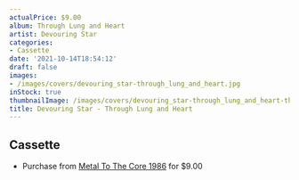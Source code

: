 ```yaml
---
actualPrice: $9.00
album: Through Lung and Heart
artist: Devouring Star
categories:
- Cassette
date: '2021-10-14T18:54:12'
draft: false
images:
- /images/covers/devouring_star-through_lung_and_heart.jpg
inStock: true
thumbnailImage: /images/covers/devouring_star-through_lung_and_heart-thumb.jpg
title: Devouring Star - Through Lung and Heart
---
```


## Cassette
* Purchase from [Metal To The Core 1986](https://metaltothecore1986.com/shop/devouring-star-through-lung-and-heart-cassette/) for $9.00
